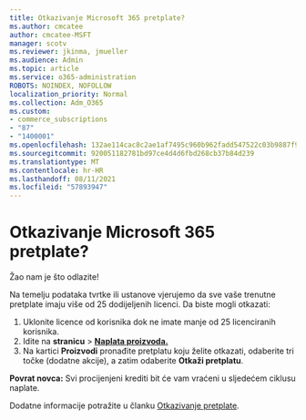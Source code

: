 ```yaml
---
title: Otkazivanje Microsoft 365 pretplate?
ms.author: cmcatee
author: cmcatee-MSFT
manager: scotv
ms.reviewer: jkinma, jmueller
ms.audience: Admin
ms.topic: article
ms.service: o365-administration
ROBOTS: NOINDEX, NOFOLLOW
localization_priority: Normal
ms.collection: Adm_O365
ms.custom:
- commerce_subscriptions
- "87"
- "1400001"
ms.openlocfilehash: 132ae114cac8c2ae1af7495c960b962fadd547522c03b9887f9bde481fff4bba
ms.sourcegitcommit: 920051182781bd97ce4d4d6fbd268cb37b84d239
ms.translationtype: MT
ms.contentlocale: hr-HR
ms.lasthandoff: 08/11/2021
ms.locfileid: "57893947"
---
```

# <a name="canceling-your-microsoft-365-subscription"></a>Otkazivanje Microsoft 365 pretplate?

Žao nam je što odlazite!
  
Na temelju podataka tvrtke ili ustanove vjerujemo da sve vaše trenutne pretplate imaju više od 25 dodijeljenih licenci. Da biste mogli otkazati:

1. Uklonite licence od korisnika dok ne imate manje od 25 licenciranih korisnika.
2. Idite na **stranicu** \> **[Naplata proizvoda.](https://go.microsoft.com/fwlink/p/?linkid=842054)**
3. Na kartici **Proizvodi** pronađite pretplatu koju želite otkazati, odaberite tri točke (dodatne akcije), a zatim odaberite **Otkaži pretplatu**.

**Povrat novca:** Svi procijenjeni krediti bit će vam vraćeni u sljedećem ciklusu naplate.

Dodatne informacije potražite u članku [Otkazivanje pretplate](https://docs.microsoft.com/microsoft-365/commerce/subscriptions/cancel-your-subscription).